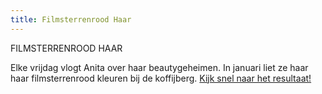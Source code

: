 ```yaml
---
title: Filmsterrenrood Haar
---
```



FILMSTERRENROOD HAAR

Elke vrijdag vlogt Anita over haar beautygeheimen. In januari liet ze haar haar filmsterrenrood kleuren bij de koffijberg. [Kijk snel naar het resultaat!](http://franska.nl/filmsterrenrood-haar/)